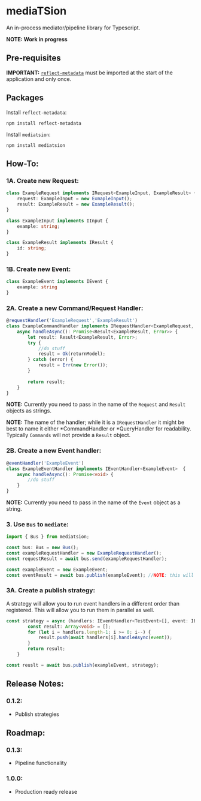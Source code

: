# mediaTSion
An in-process mediator/pipeline library for Typescript.

**NOTE: Work in progress**

## Pre-requisites 
**IMPORTANT:** [`reflect-metadata`](https://github.com/rbuckton/reflect-metadata) must be imported at the start of the application and only once.

## Packages
Install `reflect-metadata`: 
```
npm install reflect-metadata
```

Install `mediatsion`:
```
npm install mediatsion
```

## **How-To:**
### **1A. Create new Request:**
```typescript
class ExampleRequest implements IRequest<ExampleInput, ExampleResult> {
    request: ExampleInput = new ExmapleInput();
    result: ExampleResult = new ExampleResult();
}

class ExampleInput implements IInput {
    example: string;
}

class ExampleResult implements IResult {
    id: string;
}
```

### **1B. Create new Event:**
```typescript
class ExampleEvent implements IEvent {
    example: string
}
```

### **2A. Create a new Command/Request Handler:**
```typescript
@requestHandler('ExampleRequest','ExampleResult')
class ExampleCommandHandler implements IRequestHandler<ExampleRequest, ExampleResult>  {
    async handleAsync(): Promise<Result<ExampleResult, Error>> {
        let result: Result<ExampleResult, Error>;
        try {
            //do stuff
            result = Ok(returnModel);
        } catch (error) {
            result = Err(new Error());
        } 
        
        return result;
    }
}
```

**NOTE:** Currently you need to pass in the name of the `Request` and `Result` objects as strings. 

**NOTE:** The name of the handler; while it is a `IRequestHandler` it might be best to name it either *CommandHandler or *QueryHandler for readability. Typically `Commands` will not provide a `Result` object.

### **2B. Create a new Event handler:**
```typescript
@eventHandler('ExampleEvent')
class ExampleEventHandler implements IEventHandler<ExampleEvent>  {
    async handleAsync(): Promise<void> {
        //do stuff
    }
}
```
**NOTE:** Currently you need to pass in the name of the `Event` object as a string.
### **3. Use `Bus` to `mediate`:**
```typescript
import { Bus } from mediatsion;

const bus: Bus = new Bus();
const exampleRequestHandler = new ExampleRequestHandler();
const requestResult = await bus.send(exampleRequestHandler);

const exampleEvent = new ExampleEvent;
const eventResult = await bus.publish(exampleEvent); //NOTE: this will always be a void array. Only check for result.ok.
```

### **3A. Create a publish strategy:**

A strategy will allow you to run event handlers in a different order than registered. This will allow you to run them in parallel as well.

```typescript
const strategy = async (handlers: IEventHandler<TestEvent>[], event: IEvent): Promise<Array<void>> => {
        const result: Array<void> = [];
        for (let i = handlers.length-1; i >= 0; i--) {
            result.push(await handlers[i].handleAsync(event));
        }
        return result;
    }

const reuslt = await bus.publish(exampleEvent, strategy);
```

## Release Notes:
### 0.1.2:
* Publish strategies

## Roadmap:
### 0.1.3:
* Pipeline functionality

### 1.0.0:
* Production ready release
